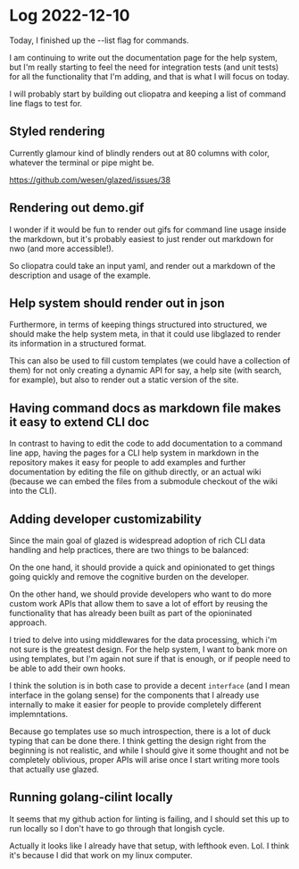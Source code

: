 # Log 2022-12-10

Today, I finished up the --list flag for commands.

I am continuing to write out the documentation page for the help system,
but I'm really starting to feel the need for integration tests (and unit tests)
for all the functionality that I'm adding, and that is what I will focus on today.

I will probably start by building out cliopatra and keeping a list of command line 
flags to test for.

## Styled rendering

Currently glamour kind of blindly renders out at 80 columns with color, whatever the terminal 
or pipe might be.

https://github.com/wesen/glazed/issues/38

## Rendering out demo.gif 

I wonder if it would be fun to render out gifs for command line usage inside the markdown,
but it's probably easiest to just render out markdown for nwo (and more accessible!).

So cliopatra could take an input yaml, and render out a markdown of the description and
usage of the example.

## Help system should render out in json

Furthermore, in terms of keeping things structured into structured,
we should make the help system meta, in that it could use libglazed to render its information
in a structured format.

This can also be used to fill custom templates (we could have a collection of them) 
for not only creating a dynamic API for say, a help site (with search, for example),
but also to render out a static version of the site.

## Having command docs as markdown file makes it easy to extend CLI doc

In contrast to having to edit the code to add documentation to a command line app,
having the pages for a CLI help system in markdown in the repository makes it easy
for people to add examples and further documentation by editing the file on github 
directly, or an actual wiki (because we can embed the files from a submodule checkout
of the wiki into the CLI).

## Adding developer customizability

Since the main goal of glazed is widespread adoption of rich CLI data handling
and help practices, there are two things to be balanced:

On the one hand, it should provide a quick and opinionated to get things going quickly
and remove the cognitive burden on the developer. 

On the other hand, we should provide developers who want to do more custom work
APIs that allow them to save a lot of effort by reusing the functionality that has
already been built as part of the opioninated approach.

I tried to delve into using middlewares for the data processing, which i'm not sure is 
the greatest design. For the help system, I want to bank more on using templates,
but I'm again not sure if that is enough, or if people need to be able to 
add their own hooks.

I think the solution is in both case to provide a decent `interface` (and I mean
interface in the golang sense) for the components that I already use internally
to make it easier for people to provide completely different implemntations.

Because go templates use so much introspection, there is a lot of duck typing that 
can be done there. I think getting the design right from the beginning is not
realistic, and while I should give it some thought and not be completely oblivious,
proper APIs will arise once I start writing more tools that actually use glazed.

## Running golang-cilint locally

It seems that my github action for linting is failing, and I should set this up
to run locally so I don't have to go through that longish cycle.

Actually it looks like I already have that setup, with lefthook even. Lol. 
I think it's because I did that work on my linux computer.